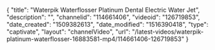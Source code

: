 {
    "title": "Waterpik Waterflosser Platinum Dental Electric Water Jet",
    "description": "",
    "channelid": "114661406",
    "videoid": "126719853",
    "date_created": "1509382613",
    "date_modified": "1516390418",
    "type": "captivate",
    "layout": "channelVideo",
    "url": "\/latest-videos\/waterpik-platinum-waterflosser-16883581-mp4\/114661406-126719853"
}